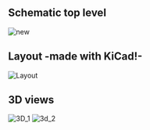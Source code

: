 ## Schematic top level
![new](https://github.com/user-attachments/assets/75d1026e-def8-46fd-bc1f-d4330630250e)

## Layout -made with KiCad!-
![Layout](https://github.com/user-attachments/assets/43c52898-cc7a-4699-8701-7d2c5bc03f41)

## 3D views
![3D_1](https://github.com/user-attachments/assets/bbd3a607-6a3d-44e5-b0a2-0ce21a39a7d3)
![3d_2](https://github.com/user-attachments/assets/5bb87e64-c746-4b08-98bf-9565164fc6c9)
